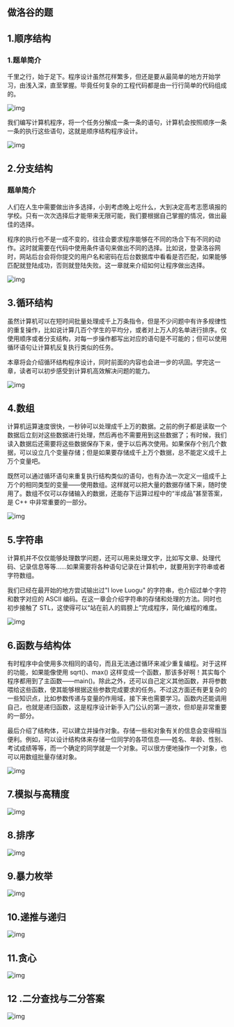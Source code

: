 ## 做洛谷的题

## 1.顺序结构

### 1.题单简介

千里之行，始于足下。程序设计虽然花样繁多，但还是要从最简单的地方开始学习，由浅入深，直至掌握。毕竟任何复杂的工程代码都是由一行行简单的代码组成的。

![img](https://cdn.luogu.com.cn/upload/image_hosting/ckd2etgq.png)

我们编写计算机程序，将一个任务分解成一条一条的语句，计算机会按照顺序一条一条的执行这些语句，这就是顺序结构程序设计。

![img](https://cdn.luogu.com.cn/upload/image_hosting/6n4t2qcs.png)

## 2.分支结构

### 题单简介

人们在人生中需要做出许多选择，小到考虑晚上吃什么，大到决定高考志愿填报的学校。只有一次次选择后才能带来无限可能，我们要根据自己掌握的情况，做出最佳的选择。

程序的执行也不是一成不变的，往往会要求程序能够在不同的场合下有不同的动作。这时就需要在代码中使用条件语句来做出不同的选择。比如说，登录洛谷网时，网站后台会将你提交的用户名和密码在后台数据库中看看是否匹配，如果能够匹配就登陆成功，否则就登陆失败。这一章就来介绍如何让程序做出选择。

![img](https://cdn.luogu.com.cn/upload/image_hosting/grbp885e.png)

## 3.循环结构

虽然计算机可以在短时间批量处理成千上万条指令，但是不少问题中有许多规律性的重复操作，比如说计算几百个学生的平均分，或者对上万人的名单进行排序。仅使用顺序或者分支结构，对每一步操作都写出对应的语句是不可能的；但可以使用循环语句让计算机反复执行类似的任务。

本章将会介绍循环结构程序设计，同时前面的内容也会进一步的巩固。学完这一章，读者可以初步感受到计算机高效解决问题的能力。

![img](https://cdn.luogu.com.cn/upload/image_hosting/9nzxbfds.png)



## 4.数组

计算机运算速度很快，一秒钟可以处理成千上万的数据。之前的例子都是读取一个数据后立刻对这些数据进行处理，然后再也不需要用到这些数据了；有时候，我们读入数据后还需要将这些数据保存下来，便于以后再次使用。如果保存个别几个数据，可以设立几个变量存储；但是如果要存储成千上万个数据，总不能定义成千上万个变量吧。

既然可以通过循环语句来重复执行结构类似的语句，也有办法一次定义一组成千上万个的相同类型的变量——使用数组。这样就可以把大量的数据存储下来，随时使用了。数组不仅可以存储输入的数据，还能存下运算过程中的“半成品”甚至答案，是 C++ 中非常重要的一部分。

![img](https://cdn.luogu.com.cn/upload/image_hosting/j96bn8gc.png)

## 5.字符串

计算机并不仅仅能够处理数学问题，还可以用来处理文字，比如写文章、处理代码、记录信息等等……如果需要将各种语句记录在计算机中，就要用到字符串或者字符数组。

我们已经在最开始的地方尝试输出过"I love Luogu" 的字符串，也介绍过单个字符和数字对应的 ASCII 编码。在这一章会介绍字符串的存储和处理的方法。同时也初步接触了 STL，这使得可以“站在前人的肩膀上”完成程序，简化编程的难度。

![img](https://cdn.luogu.com.cn/upload/image_hosting/tlpt63ob.png)

## 6.函数与结构体

有时程序中会使用多次相同的语句，而且无法通过循环来减少重复编程。对于这样的功能，如果能像使用 sqrt()、max() 这样变成一个函数，那该多好啊！其实每个程序都用到了主函数——main()。除此之外，还可以自己定义其他函数，并将参数喂给这些函数，使其能够根据这些参数完成要求的任务。不过这方面还有更复杂的一些知识点，比如参数传递与变量的作用域，接下来也需要学习。函数内还能调用自己，也就是递归函数，这是程序设计新手入门公认的第一道坎，但却是非常重要的一部分。

最后介绍了结构体，可以建立并操作对象。存储一些和对象有关的信息会变得相当便利。例如，可以设计结构体来存储一位同学的各项信息——姓名、年龄、性别、考试成绩等等，而一个确定的同学就是一个对象。可以很方便地操作一个对象，也可以用数组批量存储对象。

![img](https://tva1.sinaimg.cn/large/007S8ZIlly1gjq3icsqwbj315f0u0gx9.jpg)

## 7.模拟与高精度

![img](https://tva1.sinaimg.cn/large/007S8ZIlly1gjq3ixobd9j31hc0metiu.jpg)

## 8.排序

![img](https://tva1.sinaimg.cn/large/007S8ZIlly1gjq3jf15d5j319y0u0dsp.jpg)

## 9.暴力枚举 

![img](https://tva1.sinaimg.cn/large/007S8ZIlly1gjq3jvyob7j31h00u04bo.jpg)

## 10.递推与递归

![img](https://tva1.sinaimg.cn/large/007S8ZIlly1gjq3khg3knj31eq0u0qea.jpg)

## 11.贪心 

![img](https://cdn.luogu.com.cn/upload/image_hosting/42ecq657.png)

## 12 .二分查找与二分答案 

![img](https://tva1.sinaimg.cn/large/007S8ZIlly1gjq3lp1i93j31hc0ljaio.jpg)
